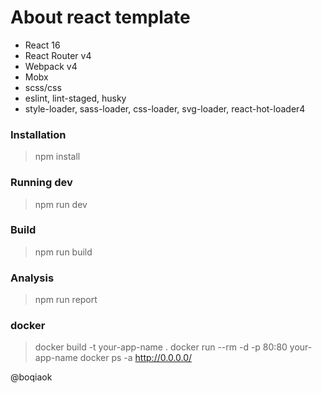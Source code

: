 # About react template

* React 16
* React Router v4
* Webpack v4
* Mobx
* scss/css
* eslint, lint-staged, husky
* style-loader, sass-loader, css-loader, svg-loader, react-hot-loader4


### Installation

> npm install

### Running dev

> npm run dev

### Build

> npm run build

### Analysis

> npm run report

### docker

> docker build -t your-app-name .
> docker run --rm -d -p 80:80 your-app-name
> docker ps -a
http://0.0.0.0/

@boqiaok